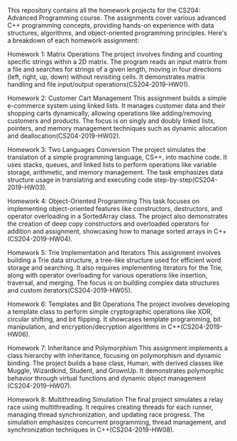 This repository contains all the homework projects for the CS204: Advanced Programming course. The assignments cover various advanced C++ programming concepts, providing hands-on experience with data structures, algorithms, and object-oriented programming principles. Here's a breakdown of each homework assignment:

Homework 1: Matrix Operations
The project involves finding and counting specific strings within a 2D matrix. The program reads an input matrix from a file and searches for strings of a given length, moving in four directions (left, right, up, down) without revisiting cells. It demonstrates matrix handling and file input/output operations​(CS204-2019-HW01).

Homework 2: Customer Cart Management
This assignment builds a simple e-commerce system using linked lists. It manages customer data and their shopping carts dynamically, allowing operations like adding/removing customers and products. The focus is on singly and doubly linked lists, pointers, and memory management techniques such as dynamic allocation and deallocation​(CS204-2019-HW02).

Homework 3: Two Languages Conversion
The project simulates the translation of a simple programming language, CS++, into machine code. It uses stacks, queues, and linked lists to perform operations like variable storage, arithmetic, and memory management. The task emphasizes data structure usage in translating and executing code step-by-step​(CS204-2019-HW03).

Homework 4: Object-Oriented Programming
This task focuses on implementing object-oriented features like constructors, destructors, and operator overloading in a SortedArray class. The project also demonstrates the creation of deep copy constructors and overloaded operators for addition and assignment, showcasing how to manage sorted arrays in C++​(CS204-2019-HW04).

Homework 5: Trie Implementation and Iterators
This assignment involves building a Trie data structure, a tree-like structure used for efficient word storage and searching. It also requires implementing iterators for the Trie, along with operator overloading for various operations like insertion, traversal, and merging. The focus is on building complex data structures and custom iterators​(CS204-2019-HW05).

Homework 6: Templates and Bit Operations
The project involves developing a template class to perform simple cryptographic operations like XOR, circular shifting, and bit flipping. It showcases template programming, bit manipulation, and encryption/decryption algorithms in C++​(CS204-2019-HW06).

Homework 7: Inheritance and Polymorphism
This assignment implements a class hierarchy with inheritance, focusing on polymorphism and dynamic binding. The project builds a base class, Human, with derived classes like Muggle, Wizardkind, Student, and GrownUp. It demonstrates polymorphic behavior through virtual functions and dynamic object management​(CS204-2019-HW07).

Homework 8: Multithreading Simulation
The final project simulates a relay race using multithreading. It requires creating threads for each runner, managing thread synchronization, and updating race progress. The simulation emphasizes concurrent programming, thread management, and synchronization techniques in C++​(CS204-2019-HW08).
